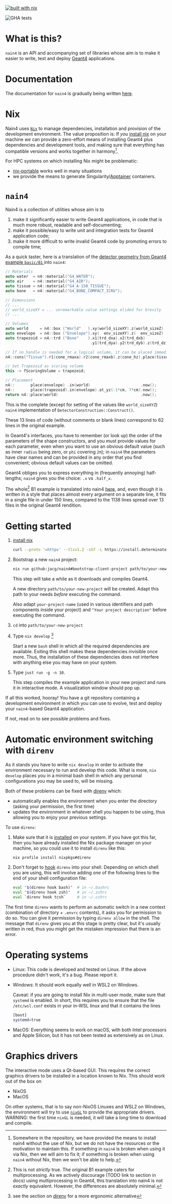 [![built with nix](https://builtwithnix.org/badge.svg)](https://builtwithnix.org)

![GHA tests](https://github.com/github/docs/actions/workflows/test.yml/badge.svg)

# What is this?

`nain4` is an API and accompanying set of libraries whose aim is to make it
easier to write, test and deploy [Geant4](https://geant4.web.cern.ch/)
applications.

# Documentation

The documentation for `nain4` is gradually being written
[here](https://jacg.github.io/nain4/).

# Nix

Nain4 uses [`Nix`](https://nixos.org/) to manage dependencies, installation and
provision of the development environment. The value proposition is: If *you*
[install nix](https://determinate.systems/posts/determinate-nix-installer) on
your machine *we* can provide a zero-effort means of installing Geant4 plus
dependencies and development tools, and making sure that everything has
compatible versions and works together in harmony[^1].

[^1]: Somewhere in the repository, we have provided the means to install nain4
    without the use of Nix, but we do not have the resources or the motivation
    to maintain this. If something in `nain4` is broken when using it via Nix,
    then we will aim to fix it; if something is broken when using `nain4`
    without Nix, then we won't be able to help.

For HPC systems on which installing Nix might be problematic:

+ [nix-portable](https://github.com/DavHau/nix-portable) works well in many situations
+ we provide the means to generate Singularity/[Apptainer](https://apptainer.org/) containers.

# `nain4`

Nain4 is a collection of utilities whose aim is to

1. make it significantly easier to write Geant4 applications, in code that is much more robust, readable and self-documenting;
2. make it possible/easy to write unit and integration tests for Geant4 application code;
3. make it more difficult to write invalid Geant4 code by promoting errors to compile time;

As a quick taster, here is a translation of the [detector geometry from Geant4 example `basic/B1` ](https://gitlab.cern.ch/geant4/geant4/-/blob/9f34590941fb8a3f7ad139731089ec3794947545/examples/basic/B1/src/DetectorConstruction.cc#L50-L165) into `nain4`:
```C++
// Materials
auto water  = n4::material("G4_WATER");
auto air    = n4::material("G4_AIR");
auto tissue = n4::material("G4_A-150_TISSUE");
auto bone   = n4::material("G4_BONE_COMPACT_ICRU");

// Dimensions
// ...
// world_sizeXY = ... unremarkable value settings elided for brevity
// ...

// Volumes
auto world     = n4::box ("World"   ).xy(world_sizeXY).z(world_sizeZ)  .volume(air);
auto envelope  = n4::box ("Envelope").xy(  env_sizeXY).z(  env_sizeZ)  .volume(water);
auto trapezoid = n4::trd ("Bone"    ).x1(trd_dxa).x2(trd_dxb)
                                     .y1(trd_dya).y2(trd_dyb).z(trd_dz).volume(bone);

// If no handle is needed for a logical volume, it can be placed immediately
n4::cons("Tissue").r1(cone_rmaxa).r2(cone_rmaxb).z(cone_hz).place(tissue).in(envelope).at_yz(2*cm, -7*cm).now();

// Set Trapezoid as scoring volume
this -> fScoringVolume = trapezoid;

// Placement
n4::       place(envelope) .in(world)                      .now();
n4::       place(trapezoid).in(envelope).at_yz(-1*cm, 7*cm).now();
return n4::place(world)                                    .now();
```
This is the complete (except for setting of the values like `world_sizeXYZ`) `nain4` implementation of `DetectorConstruction::Construct()`.

These 13 lines of code (without comments or blank lines) correspond to 62 lines in the original example.

In Geant4's interfaces, you have to remember (or look up) the order of the parameters of the shape constructors, and you must provide values for each parameter, even when you want to use an obvious default value (such as inner `radius` being zero, or `phi` covering `2π`); in `nain4` the parameters have clear names and can be provided in any order that you find convenient; obvious default values can be omitted.

Geant4 obliges you to express everything in (frequently annoying) half-lengths; `nain4` gives you the choice: `.x` vs `.half_x`.

The whole[^2] B1 example is translated into nain4
[here](https://github.com/jacg/nain4/blob/master/n4-examples/B1/src/b1.cc), and,
even though it is written in a style that places almost every argument on a
separate line, it fits in a single file in under 150 lines, compared to the 1138
lines spread over 13 files in the original Geant4 rendition.


[^2]: This is not *strictly* true. The original B1 example caters for multiprocessing. As we actively discourage (TODO link to section in docs) using multiprocessing in Geant4, this translation into nain4 is not *exactly* equivalent. However, the differences are absolutely minimal.

# Getting started

1. [install nix](https://determinate.systems/posts/determinate-nix-installer)

   ```bash
   curl --proto '=https' --tlsv1.2 -sSf -L https://install.determinate.systems/nix | sh -s -- install
   ```

2. Bootstrap a new `nain4` project:
   ```sh
   nix run github:jacg/nain4#bootstrap-client-project path/to/your-new-project your-project-name "Your project description"
   ```
   This step will take a while as it downloads and compiles Geant4.

   A new directory `path/to/your-new-project` will be created. Adapt this path to your needs *before* executing the command.

   Also adapt `your-project-name` (used in various identifiers and path components inside your project) and `"Your project description"` before executing the command.

3. `cd` into `path/to/your-new-project`

4. Type `nix develop` [^3]

   Start a new `bash` shell in which all the required dependencies are
   available. Exiting this shell makes these dependencies invisible once more.
   Thus, the installation of these dependencies does not interfere with anything
   else you may have on your system.

5. Type `just run -g -n 10`.

   This step compiles the example application in your new project and runs it in
   interactive mode. A visualization window should pop up.

[^3]: see the section on [direnv](#automatic-environment-switching-with-direnv) for a more ergonomic alternative

If all this worked, hooray! You have a git repository containing a development
environment in which you can use to evolve, test and deploy your `nain4`-based
Geant4 application.

If not, read on to see possible problems and fixes.

# Automatic environment switching with `direnv`

As it stands you have to write `nix develop` in order to activate the
environment necessary to run and develop this code. What is more, `nix develop`
places you in a minimal bash shell in which any personal configurations you may
be used to, will be missing.

Both of these problems can be fixed with [direnv](https://direnv.net/) which:

  * automatically enables the environment when you enter the directory (asking
    your permission, the first time)
  * updates the environment in whatever shell you happen to be using, thus
    allowing you to enjoy your previous settings.

To use `direnv`:

1. Make sure that it is [installed](https://direnv.net/docs/installation.html)
   on your system. If you have got this far, then you have already installed the
   Nix package manager on your machine, so you could use it to install `direnv`
   like this:
   ```sh
   nix profile install nixpkgs#direnv
   ```

2. Don't forget to [hook](https://direnv.net/docs/hook.html) `direnv` into your
   shell. Depending on which shell you are using, this will involve adding *one*
   of the following lines to the end of your shell configuration file:

   ```bash
   eval "$(direnv hook bash)"  # in ~/.bashrc
   eval "$(direnv hook zsh)"   # in ~/.zshrc
   eval `direnv hook tcsh`     # in ~/.cshrc
   ```

The first time `direnv` wants to perform an automatic switch in a new
context (combination of directory + `.envrc` contents), it asks you
for permission to do so. You can give it permission by typing `direnv
allow` in the shell. The message that `direnv` gives you at this stage
is pretty clear, but it's usually written in red, thus you might get
the mistaken impression that there is an error.

# Operating systems

+ Linux: This code is developed and tested on Linux. If the above procedure
  didn't work, it's a bug. Please report it.

+ Windows: It should work equally well in WSL2 on Windows.

  Caveat: if you are going to install Nix in multi-user mode, make sure that `systemd` is enabled. In short, this requires you to ensure that the file `/etc/wsl.conf` exists in your in-WSL linux and that it contains the lines
  ```bash
  [boot]
  systemd=true
  ```
+ MacOS: Everything seems to work on macOS, with both Intel processors and Apple
  Silicon, but it has not been tested as extensively as on Linux.

# Graphics drivers

The interactive mode uses a Qt-based GUI. This requires the correct graphics
drivers to be installed in a location known to Nix. This should work out of the box on

+ NixOS
+ MacOS

On other systems, that is to say non-NixOS Linuxes and WSL2 on Windows, the
environment will try to use [`nixGL`](https://github.com/nix-community/nixGL) to
provide the appropriate drivers. WARNING: the first time `nixGL` is needed, it
will take a *long* time to download and compile.


<!-- # TODO Running examples -->

